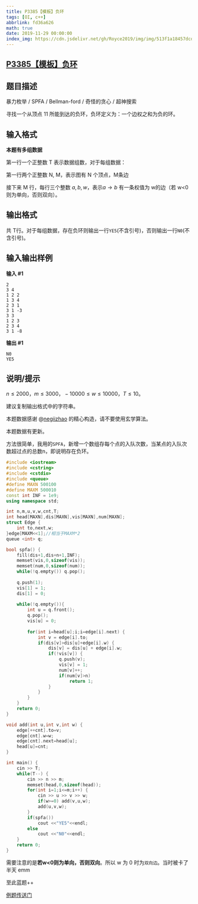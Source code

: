 ```yaml
---
title: P3385【模板】负环
tags: [OI, c++]
abbrlink: fd36a626
math: true
date: 2019-11-29 00:00:00
index_img: https://cdn.jsdelivr.net/gh/Royce2019/img/img/513f1a18457dcd5dfbc47.jpg
---
```


## [P3385【模板】负环]( https://www.luogu.com.cn/problem/P3385 )

## 题目描述

暴力枚举 / SPFA / Bellman-ford / 奇怪的贪心 / 超神搜索

寻找一个从顶点 11 所能到达的负环，负环定义为：一个边权之和为负的环。

## 输入格式

**本题有多组数据**

第一行一个正整数 T 表示数据组数，对于每组数据：

第一行两个正整数 N, M，表示图有 N 个顶点，M条边

接下来 M 行，每行三个整数 $a, b, w$，表示$a \rightarrow b$ 有一条权值为 w的边（若 w<0 则为单向，否则双向）。

## 输出格式

共 T行。对于每组数据，存在负环则输出一行`YE5`(不含引号)，否则输出一行`N0`(不含引号)。

## 输入输出样例

**输入 #1**

```
2
3 4
1 2 2
1 3 4
2 3 1
3 1 -3
3 3
1 2 3
2 3 4
3 1 -8
```

**输出 #1**

```
N0
YE5
```

## 说明/提示

$n\le 2000，m\le 3000，-10000\le w \le 10000，T\le 10$。

建议复制输出格式中的字符串。

本题数据感谢 @[negiizhao](https://www.luogu.com.cn/user/5643) 的精心构造，请不要使用玄学算法。

本题数据有更新。

方法很简单，我用的``SPFA``，新增一个数组存每个点的入队次数，当某点的入队次数超过点的总数n，即说明存在负环。

<!--more-->

```cpp
#include <iostream>
#include <cstring>
#include <cstdio>
#include <queue>
#define MAXN 500100
#define MAXM 500010
const int INF = 1e9;
using namespace std;

int n,m,u,v,w,cnt,T;
int head[MAXN],dis[MAXN],vis[MAXN],num[MAXN];
struct Edge {
	int to,next,w;
}edge[MAXM<<1];//相当于MAXM*2
queue <int> q;

bool spfa() {
	fill(dis+1,dis+n+1,INF);
    memset(vis,0,sizeof(vis));
    memset(num,0,sizeof(num));
	while(!q.empty()) q.pop();
	
	q.push(1);
	vis[1] = 1;
	dis[1] = 0;
	
	while(!q.empty()){
		int u = q.front();
		q.pop();
		vis[u] = 0;
		
		for(int i=head[u];i;i=edge[i].next) {
			int v = edge[i].to;
			if(dis[v]>dis[u]+edge[i].w) {
				dis[v] = dis[u] + edge[i].w;
				if(!vis[v]) {
					q.push(v);
					vis[v] = 1;
					num[v]++;
					if(num[v]>n)
						return 1;
				}
			}	
		}
	}
	return 0;
}

void add(int u,int v,int w) {
	edge[++cnt].to=v;
	edge[cnt].w=w;
	edge[cnt].next=head[u];
	head[u]=cnt;
}

int main() {
	cin >> T;
	while(T--) {
		cin >> n >> m;
		memset(head,0,sizeof(head));
		for(int i=1;i<=m;i++) {
			cin >> u >> v >> w;
			if(w>=0) add(v,u,w);
			add(u,v,w);
		}
		if(spfa())
			cout <<"YE5"<<endl;
		else
			cout <<"N0"<<endl;
	}
	return 0;
}
```

需要注意的是**若w<0则为单向，否则双向**。所以 w 为 0 时为``双向边``。当时被卡了半天 emm

至此蓝题++

[例题传送门](https://royce2019.github.io/P2136/)